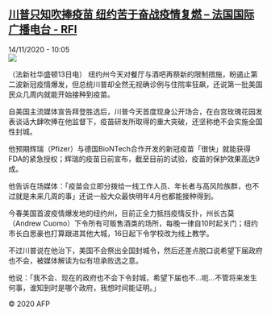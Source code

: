 <!--1605347778000-->
[川普只知吹捧疫苗 纽约苦于奋战疫情复燃 – 法国国际广播电台 - RFI](http://www.rfi.fr//cn/contenu/20201114-%E5%B7%9D%E6%99%AE%E5%8F%AA%E7%9F%A5%E5%90%B9%E6%8D%A7%E7%96%AB%E8%8B%97-%E7%BA%BD%E7%BA%A6%E8%8B%A6%E4%BA%8E%E5%A5%8B%E6%88%98%E7%96%AB%E6%83%85%E5%A4%8D%E7%87%83)
------

<div>14/11/2020 - 10:05</div><img src="https://s.rfi.fr/media/display/9b195760-265d-11eb-81f5-005056bff430/w:310/p:16x9/int0007b.201114170503.jpg"><div class="t-content__body u-clearfix"><p>（法新社华盛顿13日电）    纽约州今天对餐厅与酒吧再祭新的限制措施，盼遏止第二波新冠疫情爆发，但总统川普却全然无视确诊例与住院率狂飙，还说第一批美国民众几周内就能开始接种到疫苗。</p><p>    自美国主流媒体宣告拜登胜选后，川普今天首度现身公开场合，在白宫玫瑰花园发表谈话大肆吹捧在他监督下，疫苗研发所取得的重大突破，还坚称绝不会实施全国性封城。</p><p>    他预期辉瑞（Pfizer）与德国BioNTech合作开发的新冠疫苗「很快」就能获得FDA的紧急授权；辉瑞的疫苗日前宣布，截至目前的试验，疫苗的保护效果高达9成。</p><p>    他告诉在场媒体：「疫苗会立即分拨给一线工作人员、年长者与高风险族群，也不过就是未来几周的事」还说一般大众最快明年4月也都能接种得到。</p><p>    今春美国首波疫情爆发地的纽约州，目前正全力抵挡疫情反扑，州长古莫（Andrew Cuomo）下令所有可贩售酒类的场所，每晚一律自10时起关门；纽约市长白思豪也打算跟进其他大城，16日起下令学校改为线上教学。</p><p>    不过川普说在他治下，美国不会祭出全国封城令，然后还差点脱口说希望下届政府也不会，被媒体解读为似有坦承败选之意。</p><p>    他说：「我不会、现在的政府也不会下令封城，希望下届也不…呃…不管将来发生何事，谁知到时是哪个政府，我想时间能证明。」</p><p class="t-copyright">© 2020 AFP</p>        </div>
